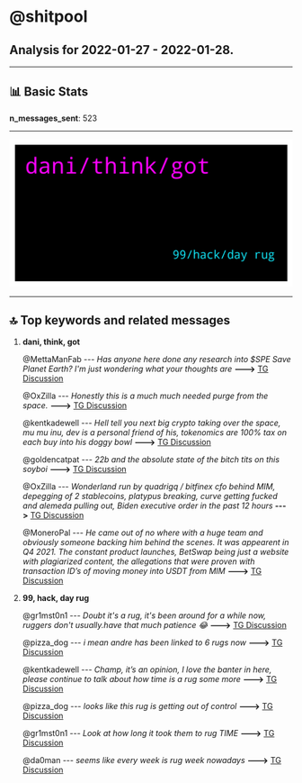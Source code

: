 # **@shitpool**
 ## Analysis for **2022-01-27** - **2022-01-28**.

---

## 📊 **Basic Stats**

**n_messages_sent**: 523

---
![wordcloud](shitpool_1Days_wordcloud.png)

---


## 🔝 **Top keywords and related messages**

1. **dani, think, got**

    @MettaManFab --- *Has anyone here done any research into $SPE Save Planet Earth?  I'm just wondering what your thoughts are* **--->** [TG Discussion](https://t.me/shitpool/720661)

    @OxZilla --- *Honestly this is a much much needed purge from the space.* **--->** [TG Discussion](https://t.me/shitpool/720928)

    @kentkadewell --- *Hell tell you next big crypto taking over the space, mu mu inu, dev is a personal friend of his, tokenomics are 100% tax on each buy into his doggy bowl* **--->** [TG Discussion](https://t.me/shitpool/721164)

    @goldencatpat --- *22b and the absolute state of the bitch tits on this soyboi* **--->** [TG Discussion](https://t.me/shitpool/720295)

    @OxZilla --- *Wonderland run by quadrigq / bitfinex cfo behind MIM, depegging of 2 stablecoins, platypus breaking, curve getting fucked and alemeda pulling out, Biden executive order in the past 12 hours* **--->** [TG Discussion](https://t.me/shitpool/720906)

    @MoneroPal --- *He came out of no where with a huge team and obviously someone backing him behind the scenes. It was appearent in Q4 2021. The constant product launches, BetSwap being just a website with plagiarized content, the allegations that were proven with transaction ID’s of moving money into USDT from MIM* **--->** [TG Discussion](https://t.me/shitpool/720536)

2. **99, hack, day rug**

    @gr1mst0n1 --- *Doubt it's a rug, it's been around for a while now, ruggers don't usually.have that much patience 😂* **--->** [TG Discussion](https://t.me/shitpool/720669)

    @pizza_dog --- *i mean andre has been linked to 6 rugs now* **--->** [TG Discussion](https://t.me/shitpool/721022)

    @kentkadewell --- *Champ, it’s an opinion, I love the banter in here, please continue to talk about how time is a rug some more* **--->** [TG Discussion](https://t.me/shitpool/721144)

    @pizza_dog --- *looks like this rug is getting out of control* **--->** [TG Discussion](https://t.me/shitpool/720416)

    @gr1mst0n1 --- *Look at how long it took them to rug TIME* **--->** [TG Discussion](https://t.me/shitpool/720670)

    @da0man --- *seems like every week is rug week nowadays* **--->** [TG Discussion](https://t.me/shitpool/720198)

